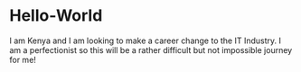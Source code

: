 # Hello-World
I am Kenya and I am looking to make a career change to the IT Industry.
I am a perfectionist so this will be a rather difficult but not impossible journey for me!
